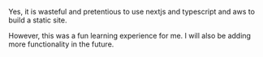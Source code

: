 Yes, it is wasteful and pretentious to use nextjs and typescript and aws to build a static site.

However, this was a fun learning experience for me. I will also be adding more functionality in the future.